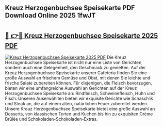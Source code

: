 ## Kreuz Herzogenbuchsee Speisekarte PDF Download Online 2025 1fwJT

# <h2><a href="http://gc7xd6.nevu.top/?p=Kreuz+Herzogenbuchsee+Speisekarte">🔗 👉🔴 Kreuz Herzogenbuchsee Speisekarte 2025 PDF</a></h2>

[![Kreuz Herzogenbuchsee Speisekarte 2025 PDF](https://i.imgur.com/dBaPXMq.png)](http://gc7xd6.nevu.top/?p=Kreuz+Herzogenbuchsee+Speisekarte)
Die Kreuz Herzogenbuchsee Speisekarte ist nicht nur eine Liste von Gerichten, sondern auch eine Gelegenheit, den Geschmack zu genießen. Auf der Kreuz Herzogenbuchsee Speisekarte unserer Cafeteria finden Sie eine große Auswahl an frischem Gemüse und Obst, mit denen Sie leichte und frische Salate zubereiten können. Für diejenigen, die Fleisch bevorzugen, bieten wir eine umfangreiche Auswahl an Gerichten auf der Kreuz Herzogenbuchsee Speisekarte an: Rindfleisch, Schweinefleisch, Huhn und Fisch. Unseren Auserwählten bieten wir exquisite Gerichte wie Schaschlik und Steak an, die auf einem alten, natürlichen Feuer zubereitet werden. Unsere Kreuz Herzogenbuchsee Speisekarte bietet eine große Auswahl an Desserts, von klassischen Torten und Kuchen bis hin zu exquisiten Crème Brûlée und Schokoladen-Schokoladen-Extras.
